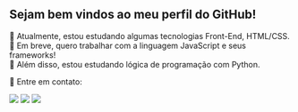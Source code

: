 ## Sejam bem vindos ao meu perfil do GitHub! 

🖤 Atualmente, estou estudando algumas tecnologias Front-End, HTML/CSS. <br/>
🤍 Em breve, quero trabalhar com a linguagem JavaScript e seus frameworks! </br>
🖤 Além disso, estou estudando lógica de programação com Python.

📧 Entre em contato:

<a href="https://github.com/renaisaalves" target="_blank"><img src="https://img.shields.io/badge/GitHub-100000?style=for-the-badge&logo=github&logoColor=white"></a>
<a href="https://www.linkedin.com/in/renaisa-alves/" target="_blank"><img src="https://img.shields.io/badge/LinkedIn-0077B5?style=for-the-badge&logo=linkedin&logoColor=white"></a>
<a href="https://www.instagram.com/renaisalves/" target="_blank"><img src="https://img.shields.io/badge/Instagram-E4405F?style=for-the-badge&logo=instagram&logoColor=white"></a>



